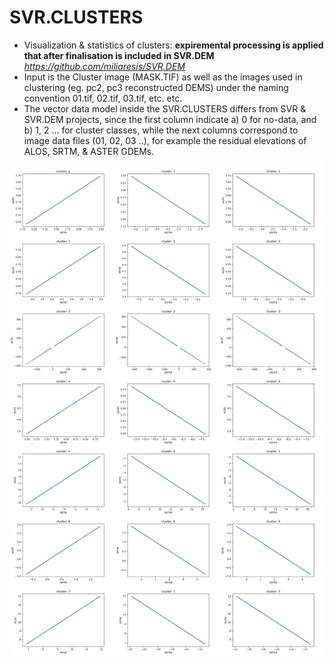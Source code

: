 # SVR.CLUSTERS
* Visualization &amp; statistics of clusters: **expiremental processing is applied that after finalisation is included in SVR.DEM** _https://github.com/miliaresis/SVR.DEM_
* Input is the Cluster image (MASK.TIF) as well as the images used in clustering (eg. pc2, pc3 reconstructed DEMS) under the naming convention 01.tif, 02.tif, 03.tif, etc. etc.
* The vector data model inside the SVR.CLUSTERS differs from SVR & SVR.DEM projects, since the first column indicate a) 0 for no-data, and b) 1, 2 ... for cluster classes, while the next columns correspond to image data files (01, 02, 03 ..), for example the residual elevations of ALOS, SRTM, & ASTER GDEMs.

![Example of output images](https://github.com/miliaresis/SVR.CLUSTERS/blob/master/mapping.png)

